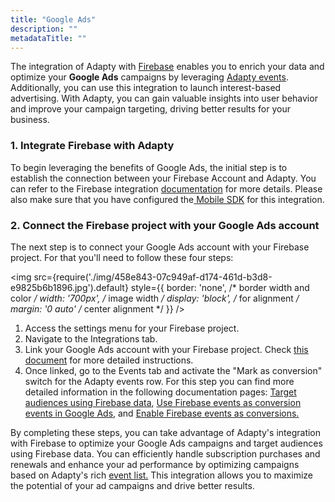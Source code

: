```yaml
---
title: "Google Ads"
description: ""
metadataTitle: ""
---
```


The integration of Adapty with [Firebase](https://docs.adapty.io/docs/firebase-and-google-analytics) enables you to enrich your data and optimize your **Google Ads** campaigns by leveraging [Adapty events](https://docs.adapty.io/docs/events). Additionally, you can use this integration to launch interest-based advertising. With Adapty, you can gain valuable insights into user behavior and improve your campaign targeting, driving better results for your business.

### 1. Integrate Firebase with Adapty

 To begin leveraging the benefits of Google Ads, the initial step is to establish the connection between your Firebase Account and Adapty. You can refer to the Firebase integration [documentation](https://docs.adapty.io/docs/firebase-and-google-analytics) for more details. Please also make sure that you have configured the[ Mobile SDK](https://docs.adapty.io/docs/firebase-and-google-analytics#3-set-up-adapty-sdk) for this integration. 

### 2. Connect the Firebase project with your Google Ads account

The next step is to connect your Google Ads account with your Firebase project. For that you'll need to follow these four steps:


<img
  src={require('./img/458e843-07c949af-d174-461d-b3d8-e9825b6b1896.jpg').default}
  style={{
    border: 'none', /* border width and color */
    width: '700px', /* image width */
    display: 'block', /* for alignment */
    margin: '0 auto' /* center alignment */
  }}
/>





1. Access the settings menu for your Firebase project.
2. Navigate to the Integrations tab.
3. Link your Google Ads account with your Firebase project. Check [this document](https://support.google.com/firebase/answer/6383833#zippy=%2Cin-this-article) for more detailed instructions.
4. Once linked, go to the Events tab and activate the "Mark as conversion" switch for the Adapty events row. For this step you can find  more detailed information  in the following documentation pages: [Target audiences using Firebase data](https://support.google.com/google-ads/answer/6398643), [Use Firebase events as conversion events in Google Ads](https://support.google.com/google-ads/answer/6366292), and [Enable Firebase events as conversions.](https://support.google.com/firebase/answer/6317522#enable&zippy=%2Cin-this-article)

By completing these steps, you can take advantage of Adapty's integration with Firebase to optimize your Google Ads campaigns and target audiences using Firebase data. You can efficiently handle subscription purchases and renewals and enhance your ad performance by optimizing campaigns based on Adapty's rich [event list.](https://docs.adapty.io/docs/events) This integration allows you to maximize the potential of your ad campaigns and drive better results.